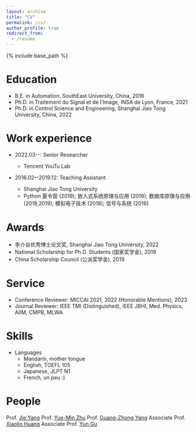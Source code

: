 ```yaml
---
layout: archive
title: "CV"
permalink: /cv/
author_profile: true
redirect_from:
  - /resume
---
```


{% include base_path %}

Education
======
* B.E. in Automation, SouthEast University, China, 2016
* Ph.D. in Traitement du Signal et de l'Image, INSA de Lyon, France, 2021
* Ph.D. in Control Science and Engineering, Shanghai Jiao Tong University, China, 2022


Work experience
======
* 2022.03--: Senior Researcher
  * Tencent YouTu Lab


* 2016.02--2019.12: Teaching Assistant
  * Shanghai Jiao Tong University
  * Python 夏令营 (2019); 嵌入式系统原理与应用 (2019); 数据库原理与应用 (2018,2019); 模拟电子技术 (2018); 信号与系统 (2016)



<!-- Publications
======
  <ul>{% for post in site.publications %}
    {% include archive-single-cv.html %}
  {% endfor %}</ul>

Talks
======
  <ul>{% for post in site.talks %}
    {% include archive-single-talk-cv.html %}
  {% endfor %}</ul>
  
Teaching
======
  <ul>{% for post in site.teaching %}
    {% include archive-single-cv.html %}
  {% endfor %}</ul> -->


Awards
======
* 李介谷优秀博士论文奖, Shanghai Jiao Tong University, 2022
* National Scholarship for Ph.D. Students (国家奖学金), 2019 
* China Scholarship Council (公派奖学金), 2019


Service
======
* Conference Reviewer: MICCAI 2021, 2022 (Honorable Mentions), 2023
* Journal Reviewer: IEEE TMI (Distinguished), IEEE JBHI, Med. Physics, AIIM, CMPB, MLWA


Skills
======
* Languages
  * Mandarin, mother tongue
  * English, TOEFL 105
  * Japanese, JLPT N1
  * French, un peu :)
<!-- * Skill  -->


People
======
Prof. [Jie Yang](http://www.pami.sjtu.edu.cn/En/jieyang)
Prof. [Yue-Min Zhu](https://www.creatis.insa-lyon.fr/site7/en/users/zhu)
Prof. [Guang-Zhong Yang](https://imr.sjtu.edu.cn/en/po_facultyv/532.html)
Associate Prof. [Xiaolin Huang](http://www.pami.sjtu.edu.cn/En/xiaolin)
Associate Prof. [Yun Gu](https://imr.sjtu.edu.cn/en/po_facultyv/531.html)

